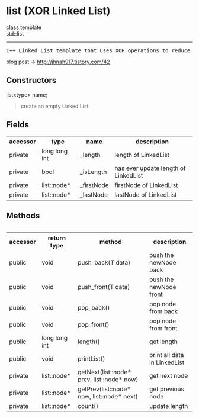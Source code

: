 list (XOR Linked List)
======
class template <br>
std::list
<hr>

<pre>C++ Linked List template that uses XOR operations to reduce memory usage.</pre>
blog post -> http://jhnah917.tistory.com/42

Constructors
------
list&lt;type&gt; name;
> create an empty Linked List

Fields
------
<table>
  <tr> <th>accessor</th> <th>type</th> <th>name</th> <th>description</th> </tr>
  
  <tr> <td>private</td> <td>long long int</td> <td>_length</td> <td>length of LinkedList</td> </tr>

  <tr> <td>private</td> <td>bool</td> <td>_isLength</td> <td>has ever update length of LinkedList</td> </tr>

  <tr> <td>private</td> <td>list::node*</td> <td>_firstNode</td> <td>firstNode of LinkedList</td> </tr>

  <tr> <td>private</td> <td>list::node*</td> <td>_lastNode</td> <td>lastNode of LinkedList</td> </tr>
<table>

Methods
------
<table>
  <tr> <th>accessor</th> <th>return type</th> <th>method</th> <th>description</th> </tr>
  
  <tr> <td>public</td> <td>void</td> <td>push_back(T data)</td> <td>push the newNode back</td> </tr>
  
  <tr> <td>public</td> <td>void</td> <td>push_front(T data)</td> <td>push the newNode front</td> </tr>
  
  <tr> <td>public</td> <td>void</td> <td>pop_back()</td> <td>pop node from back</td> </tr>
  
  <tr> <td>public</td> <td>void</td> <td>pop_front()</td> <td>pop node from front</td> </tr>
  
  <tr> <td>public</td> <td>long long int</td> <td>length()</td> <td>get length</td> </tr>

  <tr> <td>public</td> <td>void</td> <td>printList()</td> <td>print all data in LinkedList</td> </tr>
  
  <tr> <td>private</td> <td>list::node*</td> <td>getNext(list::node* prev, list::node* now)</td> <td>get next node</td> </tr>
  
  <tr> <td>private</td> <td>list::node*</td> <td>getPrev(list::node* now, list::node* next)</td> <td>get previous node</td> </tr>
  
  <tr> <td>private</td> <td>list::node*</td> <td>count()</td> <td>update length</td> </tr>
</table>
